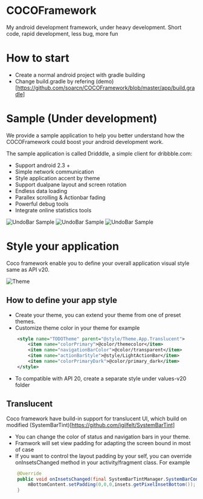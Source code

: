 COCOFramework
=============

My android development framework, under heavy development.
Short code, rapid development, less bug, more fun


How to start
=============

- Create a normal android project with gradle building
- Change build.gradle by refering (demo)[https://github.com/soarcn/COCOFramework/blob/master/app/build.gradle]


Sample (Under development)
===========

We provide a sample application to help you better understand how the COCOFramework could boost your android development work.

The sample application is called Dridddle, a simple client for dribbble.com:

- Support android 2.3 +
- Simple network communication
- Style application accent by theme
- Support dualpane layout and screen rotation
- Endless data loading
- Parallex scrolling & Actionbar fading
- Powerful debug tools
- Integrate online statistics tools

![UndoBar Sample](https://raw.githubusercontent.com/soarcn/COCOFramework/master/arts/port1.png)
![UndoBar Sample](https://raw.githubusercontent.com/soarcn/COCOFramework/master/arts/port2.png)
![UndoBar Sample](https://raw.githubusercontent.com/soarcn/COCOFramework/master/arts/lands.png)

Style your application
============

Coco framework enable you to define your overall application visual style same as API v20.

![Theme](http://developer.android.com/preview/material/images/ThemeColors.png)

How to define your app style
---------

- Create your theme, you can extend your theme from one of preset themes.
- Customize theme color in your theme for example
```xml
    <style name="TODOTheme" parent="@style/Theme.App.Translucent">
        <item name="colorPrimary">@color/themecolor</item>
        <item name="navigationBarColor">@color/transparent</item>
        <item name="actionBarStyle">@style/LightActionBar</item>
        <item name="colorPrimaryDark">@color/primary_dark</item>
    </style>
```
- To compatible with API 20, create a separate style under values-v20 folder


Translucent
----------

Coco framework have build-in support for translucent UI, which build on modified (SystemBarTint)[https://github.com/jgilfelt/SystemBarTint]

- You can change the color of status and navigation bars in your theme.
- Framwork will set view padding for adapting the screen bound in most of case
- If you want to control the layout padding by your self, you can override onInsetsChanged method in your activity/fragment class. For example
```java
    @Override
    public void onInsetsChanged(final SystemBarTintManager.SystemBarConfig insets) {
        mBottomContent.setPadding(0,0,0,insets.getPixelInsetBottom());
    }
```
